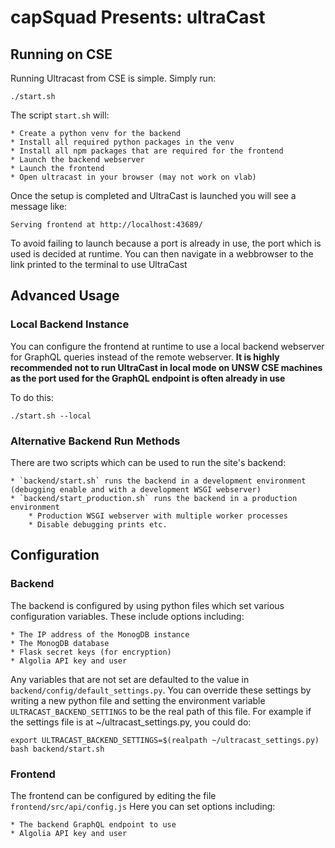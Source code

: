 # capSquad Presents: ultraCast

## Running on CSE


Running Ultracast from CSE is simple. Simply run: 

```
./start.sh
```

The script `start.sh` will:

    * Create a python venv for the backend
    * Install all required python packages in the venv
    * Install all npm packages that are required for the frontend
    * Launch the backend webserver
    * Launch the frontend
    * Open ultracast in your browser (may not work on vlab)

Once the setup is completed and UltraCast is launched you will see a message like:

```
Serving frontend at http://localhost:43689/
```

To avoid failing to launch because a port is already in use, the port which is used is decided at runtime.
You can then navigate in a webbrowser to the link printed to the terminal to use UltraCast

## Advanced Usage

### Local Backend Instance

You can configure the frontend at runtime to use a local backend webserver for GraphQL queries instead of the remote webserver.
**It is highly recommended not to run UltraCast in local mode on UNSW CSE machines as the port used for the GraphQL endpoint is often already in use**

To do this:

```
./start.sh --local
```

### Alternative Backend Run Methods

There are two scripts which can be used to run the site's backend:

    * `backend/start.sh` runs the backend in a development environment (debugging enable and with a development WSGI webserver)
    * `backend/start_production.sh` runs the backend in a production environment
        * Production WSGI webserver with multiple worker processes
        * Disable debugging prints etc.

## Configuration

### Backend

The backend is configured by using python files which set various configuration variables.
These include options including:

    * The IP address of the MonogDB instance
    * The MonogDB database
    * Flask secret keys (for encryption)
    * Algolia API key and user

Any variables that are not set are defaulted to the value in `backend/config/default_settings.py`.
You can override these settings by writing a new python file and setting the environment variable `ULTRACAST_BACKEND_SETTINGS` to be the real path of this file.
For example if the settings file is at ~/ultracast_settings.py, you could do:

```
export ULTRACAST_BACKEND_SETTINGS=$(realpath ~/ultracast_settings.py)
bash backend/start.sh
```

### Frontend

The frontend can be configured by editing the file `frontend/src/api/config.js`
Here you can set options including:

    * The backend GraphQL endpoint to use
    * Algolia API key and user

<!---

## Credentials:
### algolia
Username: oli.richards.junk1@gmail.com
Password: i9V5pSmHMzf7S2g
-->
